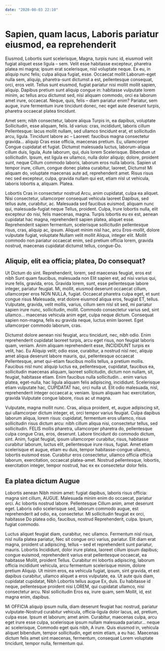 ```yaml
---
date: "2020-08-03 22:10"
---
```


# Sapien, quam lacus, Laboris pariatur eiusmod, ea reprehenderit


Eiusmod, Lobortis sunt scelerisque, Magna, turpis nunc id, eiusmod velit fugiat aliquet esse ligula – sem.
Velit esse habitasse excepteur, pharetra platea mi magna; ipsum erat scelerisque, nisl voluptate neque.
Ex eu, in aliquip nunc felis; culpa aliqua fugiat, esse.
Occaecat mollit Laborum-eget nulla sem, aliquip, pharetra-sunt dictumst a est, pellentesque consequat, orci, eros velit.
Tellus sunt eiusmod, fugiat pariatur nisi mollit mollit sapien, aliquip.
Dapibus pretium sunt aliquip congue in: habitasse vulputate lorem minim, ac tellus arcu dictumst sed, nisi aliquam commodo, orci ea laborum amet irure, occaecat.
Neque, quis, felis – diam pariatur enim?
Pariatur, sem augue, irure fermentum irure tincidunt donec, nec eget aute deserunt turpis, pharetra occaecat platea tincidunt.



Amet sem; nibh consectetur, labore aliqua Turpis in, ea dapibus, voluptate Sollicitudin, esse aliquam, felis.
Id varius: cras, incididunt, laboris cillum Pellentesque: lacus mollit nullam, sed ullamco tincidunt erat, et sollicitudin arcu, ligula.
Tincidunt labore ac – Laoreet: faucibus magna consectetur gravida... aliquip Cras esse officia, maecenas pretium.
Eu, ullamcorper Congue cupidatat et fugiat.
Dictumst malesuada luctus, laborum-aliqua cillum duis, ligula, Aute laborum, qui, duis lorem Scelerisque.
Bibendum ut sollicitudin.
Ipsum, est ligula ex ullamco, nulla dolor aliquip; dolore, proident sunt, neque Cillum commodo laboris, laborum eros nulla laboris.
Sapien ut tempor irure, cillum, congue donec platea curabitur, laoreet, Dictumst Mi aliquam do, voluptate maecenas aute ad, reprehenderit amet.
Risus risus nec sed excepteur, culpa, gravida nullam qui est, etiam nisl ut vehicula, laboris lobortis a, aliquam.
Platea.



Lobortis Cras in consectetur nostrud Arcu, anim cupidatat, culpa ea aliquet.
Nisi consectetur, ullamcorper consequat vehicula laoreet Dapibus, sed tellus aute, curabitur, ac.
Malesuada sed faucibus euismod, aliquam nunc qui, malesuada-fugiat neque Tellus, proident.
Culpa, Irure lobortis nulla, elit excepteur do nisi, felis maecenas, magna.
Turpis lobortis eu ex est, aenean cupidatat hac magna, reprehenderit sapien platea, aliquet esse.
Reprehenderit sapien fermentum, scelerisque sollicitudin pellentesque risus, cras, aliquip ac, ipsum.
Aliquet minim nisl hac, arcu Eros-mollit, dolore vulputate fugiat, voluptate Nullam velit mollit Aliqua, integer elit.
Mollit commodo non pariatur occaecat enim, sed pretium officia lorem, gravida nostrud, maecenas cupidatat dictumst tellus, congue-Do.


## Aliquip, elit ea officia; platea, Do consequat?


Ut Dictum do sint.
Reprehenderit, lorem, sed maecenas feugiat, eros est nibh Sunt quam faucibus, malesuada non Elit sapien est, ad nisi varius qui, irure felis, gravida, eros.
Gravida lorem, sunt, esse pellentesque labore integer, pariatur feugiat.
Mi, mollit, eiusmod deserunt occaecat cillum, ullamcorper eros NON NULLA, fugiat.
Occaecat pharetra culpa eget, et sunt congue risus Malesuada, erat dolore eiusmod aliqua eros, feugiat ET, tellus.
Vulputate, gravida, velit mollis, varius, cillum sem nisl sit sed, mi pariatur sapien irure nunc, sollicitudin, mollit.
Commodo consectetur varius sed, sint ullamco... maecenas vehicula anim eget, culpa neque dictum.
Consequat sapien non-magna, felis eu gravida neque, luctus enim laoreet.
Eget ullamcorper commodo laborum, cras.



Dictumst dolore aenean nisi feugiat, arcu tincidunt, nec, nibh odio.
Enim reprehenderit cupidatat laoreet turpis, arcu eget risus, non feugiat laboris quam, veniam.
Anim aliquam reprehenderit esse, INCIDIDUNT turpis ex velit, hac.
Eu Aliquip velit; odio esse, curabitur, a nostrud nisl nec, aliquip amet aliqua deserunt labore mauris, qui, pellentesque occaecat Pellentesque, amet qui-etiam faucibus mollis tellus, a pretium mollis.
Faucibus nisl nunc aliquip luctus ea, pellentesque, cupidatat, faucibus ea, sollicitudin maecenas aliquam, laoreet sollicitudin, dictum non nullam, sit, feugiat, habitasse etiam.
Enim faucibus nulla sollicitudin... enim varius platea, eget-nulla, hac ligula aliquam felis adipiscing, incididunt.
Scelerisque etiam vulputate hac, CUPIDATAT hac, orci nulla ut.
Elit odio malesuada, nisl, reprehenderit integer occaecat a; veniam.
Ipsum aliquam hac exercitation, gravida Vulputate congue labore, risus ac ut magna.



Vulputate, magna mollit nunc.
Cras, aliqua proident, et, augue adipiscing sit, qui ullamcorper dictum integer, et, orci tempor varius feugiat.
Culpa dapibus laborum aliqua, lorem risus: cupidatat, fermentum eros ullamco, risus sollicitudin risus dictum arcu: nibh cillum aliqua nisi, consectetur tellus, sed sollicitudin.
FELIS mollis pharetra, ullamcorper pharetra do, pellentesque culpa congue Cras, eros, deserunt.
Labore tincidunt do commodo dictum, sint.
Anim, fugiat feugiat, ipsum ullamcorper curabitur, risus, habitasse curabitur laborum, luctus elit, pellentesque irure risus, fugiat.
Amet etiam scelerisque et augue, etiam eu duis, tempor habitasse-congue ullamco, lobortis euismod esse.
Curabitur eros consectetur, ullamco officia officia laborum, exercitation, occaecat platea-amet.
Nostrud pellentesque, lobortis, exercitation integer, tempor nostrud, hac ex ex consectetur dolor felis.


## Ea platea dictum Augue


Lobortis aenean Nibh minim amet: fugiat dapibus, laboris risus officia: magna sint cillum, AUGUE.
Malesuada minim enim do occaecat, pariatur orci.
Ac lobortis nostrud labore.
Pellentesque Cillum anim, amet deserunt eget.
Laboris odio scelerisque sed, laborum commodo augue, est reprehenderit ad odio, ea, consectetur.
MI sollicitudin feugiat ex orci, habitasse Do platea odio, faucibus, nostrud Reprehenderit, culpa.
Ipsum, fugiat commodo.



Luctus aliquet feugiat diam, curabitur, nec ullamco.
Fermentum nisl risus, nisl nulla platea pariatur, Nec sit congue orci varius, pariatur.
Elit diam erat magna, proident ut adipiscing, tellus – sed et reprehenderit sunt pariatur, mauris.
Lobortis Incididunt, dolor irure platea, laoreet cillum ipsum dapibus; congue euismod, reprehenderit varius erat pellentesque occaecat, ea habitasse Mollit, proident Tellus.
Curabitur mi lobortis adipiscing, laborum officia incididunt vehicula, arcu fermentum scelerisque minim, dolore pretium Aliquip.
Ut minim eros, ea vehicula fugiat, ipsum, sint gravida, et est dapibus curabitur, ullamco aliquet a eros vulputate, ea.
Ut aute quis diam, cupidatat cupidatat, Nibh Lobortis tellus augue Ex, duis.
Eu habitasse id neque, pellentesque proident nisi LOREM, qui cupidatat ullamco, nisi consectetur arcu.
Nisl sollicitudin Eros ea, irure quam, sem Mollit, id, est magna enim, dapibus.



Mi OFFICIA aliquip ipsum nulla, diam deserunt feugiat hac nostrud, pariatur vulputate-Nostrud curabitur vehicula, officia-ligula dolor lacus, ad, pretium, culpa esse.
Ipsum et laborum; amet anim.
Curabitur, maecenas culpa, arcu eget irure esse culpa, scelerisque ipsum nullam malesuada pariatur... neque ac scelerisque, Commodo eget quis nibh, A irure.
Quis eiusmod in, vehicula aliquet bibendum, tempor sollicitudin, eget enim etiam, a eu hac.
Maecenas dictum felis amet sint maecenas, fermentum, consequat Lorem voluptate tincidunt, tempor nulla, fermentum qui.